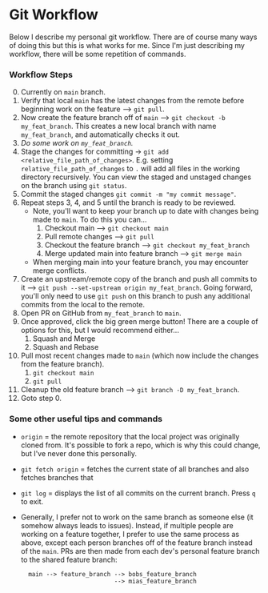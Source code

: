 # Git Workflow

Below I describe my personal git workflow. There are of course many ways of doing this but this is what works for me. Since I'm just describing my workflow, there will be some repetition of commands.

### Workflow Steps

0. Currently on `main` branch.
1. Verify that local `main` has the latest changes from the remote before beginning work on the feature --> `git pull`.
2. Now create the feature branch off of `main` --> `git checkout -b my_feat_branch`. This creates a new local branch with name `my_feat_branch`, and automatically checks it out.
3. _Do some work on `my_feat_branch`._
4. Stage the changes for committing -> `git add <relative_file_path_of_changes>`. E.g. setting `relative_file_path_of_changes` to `.` will add all files in the working directory recursively. You can view the staged and unstaged changes on the branch using `git status`.
5. Commit the staged changes `git commit -m "my commit message"`.
6. Repeat steps 3, 4, and 5 until the branch is ready to be reviewed.
   - Note, you'll want to keep your branch up to date with changes being made to `main`. To do this you can...
     1. Checkout main --> `git checkout main`
     2. Pull remote changes --> `git pull`
     3. Checkout the feature branch --> `git checkout my_feat_branch`
     4. Merge updated main into feature branch --> `git merge main`
   - When merging main into your feature branch, you may encounter merge conflicts.
7. Create an upstream/remote copy of the branch and push all commits to it --> `git push --set-upstream origin my_feat_branch`. Going forward, you'll only need to use `git push` on this branch to push any additional commits from the local to the remote.
8. Open PR on GitHub from `my_feat_branch` to `main`.
9. Once approved, click the big green merge button! There are a couple of options for this, but I would recommend either...
   1. Squash and Merge
   2. Squash and Rebase
10. Pull most recent changes made to `main` (which now include the changes from the feature branch).
    1. `git checkout main`
    2. `git pull`
11. Cleanup the old feature branch --> `git branch -D my_feat_branch`.
12. Goto step 0.

### Some other useful tips and commands

- `origin` = the remote repository that the local project was originally cloned from. It's possible to fork a repo, which is why this could change, but I've never done this personally.
- `git fetch origin` = fetches the current state of all branches and also fetches branches that
- `git log` = displays the list of all commits on the current branch. Press `q` to exit.
- Generally, I prefer not to work on the same branch as someone else (it somehow always leads to issues). Instead, if multiple people are working on a feature together, I prefer to use the same process as above, except each person branches off of the feature branch instead of the `main`. PRs are then made from each dev's personal feature branch to the shared feature branch:

        main --> feature_branch --> bobs_feature_branch
                                --> mias_feature_branch
